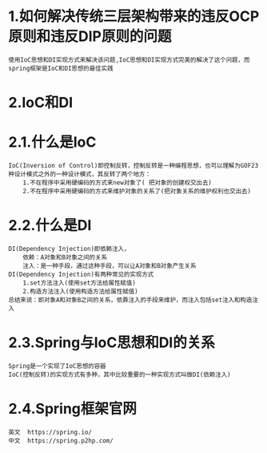# 1.如何解决传统三层架构带来的违反OCP原则和违反DIP原则的问题
    使用IoC思想和DI实现方式来解决该问题,IoC思想和DI实现方式完美的解决了这个问题，而spring框架是IoC和DI思想的最佳实践
# 2.IoC和DI
# 2.1.什么是IoC
    IoC(Inversion of Control)即控制反转，控制反转是一种编程思想，也可以理解为GOF23种设计模式之外的一种设计模式，其反转了两个地方：
        1.不在程序中采用硬编码的方式来new对象了( 把对象的创建权交出去)
        2.不在程序中采用硬编码的方式来维护对象的关系了(把对象关系的维护权利也交出去)
# 2.2.什么是DI
    DI(Dependency Injection)即依赖注入，
        依赖：A对象和B对象之间的关系
        注入：是一种手段，通过这种手段，可以让A对象和B对象产生关系
    DI(Dependency Injection)有两种常见的实现方式
        1.set方法注入(使用set方法给属性赋值)
        2.构造方法注入(使用构造方法给属性赋值)
    总结来说：即对象A和对象B之间的关系，依靠注入的手段来维护，而注入包括set注入和构造注入
# 2.3.Spring与IoC思想和DI的关系
    Spring是一个实现了IoC思想的容器
    IoC(控制反转)的实现方式有多种，其中比较重要的一种实现方式叫做DI(依赖注入)
# 2.4.Spring框架官网
    英文  https://spring.io/
    中文  https://spring.p2hp.com/
